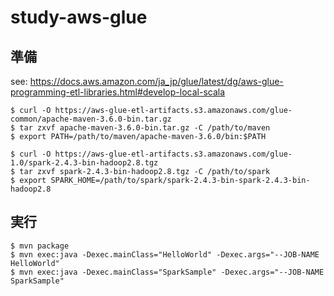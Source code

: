 # study-aws-glue

## 準備
see: https://docs.aws.amazon.com/ja_jp/glue/latest/dg/aws-glue-programming-etl-libraries.html#develop-local-scala

```
$ curl -O https://aws-glue-etl-artifacts.s3.amazonaws.com/glue-common/apache-maven-3.6.0-bin.tar.gz
$ tar zxvf apache-maven-3.6.0-bin.tar.gz -C /path/to/maven
$ export PATH=/path/to/maven/apache-maven-3.6.0/bin:$PATH

$ curl -O https://aws-glue-etl-artifacts.s3.amazonaws.com/glue-1.0/spark-2.4.3-bin-hadoop2.8.tgz
$ tar zxvf spark-2.4.3-bin-hadoop2.8.tgz -C /path/to/spark
$ export SPARK_HOME=/path/to/spark/spark-2.4.3-bin-spark-2.4.3-bin-hadoop2.8
```

## 実行
```
$ mvn package
$ mvn exec:java -Dexec.mainClass="HelloWorld" -Dexec.args="--JOB-NAME HelloWorld"
$ mvn exec:java -Dexec.mainClass="SparkSample" -Dexec.args="--JOB-NAME SparkSample"
```
